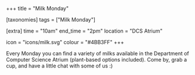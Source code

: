 +++
title = "Milk Monday"

[taxonomies]
tags = ["Milk Monday"]

[extra]
time = "10am"
end_time = "2pm"
location = "DCS Atrium"

icon = "icons/milk.svg"
colour = "#4BB3FF"
+++

Every Monday you can find a variety of milks available in the Department of Computer Science Atrium (plant-based options included). Come by, grab a cup, and have a little chat with some of us :)